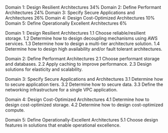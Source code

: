 <!-- Domains -->
Domain 1: Design Resilient Architectures                    34%
Domain 2: Define Performant Architectures                   24%
Domain 3: Specify Secure Applications and Architectures     26%
Domain 4: Design Cost-Optimized Architectures               10%
Domain 5: Define Operationally Excellent Architectures      6%

<!--  -->
Domain 1: Design Resilient Architectures
    1.1 Choose reliable/resilient storage.
    1.2 Determine how to design decoupling mechanisms using AWS services.
    1.3 Determine how to design a multi-tier architecture solution.
    1.4 Determine how to design high availability and/or fault tolerant architectures.

Domain 2: Define Performant Architectures
    2.1 Choose performant storage and databases.
    2.2 Apply caching to improve performance.
    2.3 Design solutions for elasticity and scalability.

Domain 3: Specify Secure Applications and Architectures
    3.1 Determine how to secure application tiers.
    3.2 Determine how to secure data.
    3.3 Define the networking infrastructure for a single VPC application.

Domain 4: Design Cost-Optimized Architectures
    4.1 Determine how to design cost-optimized storage.
    4.2 Determine how to design cost-optimized compute.

Domain 5: Define Operationally-Excellent Architectures
    5.1 Choose design features in solutions that enable operational excellence.


